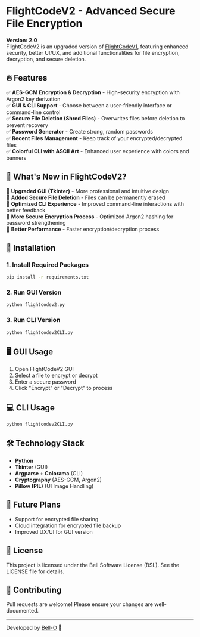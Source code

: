 # FlightCodeV2 - Advanced Secure File Encryption

**Version: 2.0**  
FlightCodeV2 is an upgraded version of [FlightCodeV1](https://github.com/Bell-O/FlightCode), featuring enhanced security, better UI/UX, and additional functionalities for file encryption, decryption, and secure deletion.

## 🔥 Features
✅ **AES-GCM Encryption & Decryption** - High-security encryption with Argon2 key derivation  
✅ **GUI & CLI Support** - Choose between a user-friendly interface or command-line control  
✅ **Secure File Deletion (Shred Files)** - Overwrites files before deletion to prevent recovery  
✅ **Password Generator** - Create strong, random passwords  
✅ **Recent Files Management** - Keep track of your encrypted/decrypted files  
✅ **Colorful CLI with ASCII Art** - Enhanced user experience with colors and banners  

## 🔄 What's New in FlightCodeV2?
🚀 **Upgraded GUI (Tkinter)** - More professional and intuitive design  
🚀 **Added Secure File Deletion** - Files can be permanently erased  
🚀 **Optimized CLI Experience** - Improved command-line interactions with better feedback  
🚀 **More Secure Encryption Process** - Optimized Argon2 hashing for password strengthening  
🚀 **Better Performance** - Faster encryption/decryption process  

## 🚀 Installation
### **1. Install Required Packages**
```bash
pip install -r requirements.txt
```

### **2. Run GUI Version**
```bash
python flightcodev2.py
```

### **3. Run CLI Version**
```bash
python flightcodev2CLI.py 
```

## 🖥️ GUI Usage
1. Open FlightCodeV2 GUI
2. Select a file to encrypt or decrypt
3. Enter a secure password
4. Click "Encrypt" or "Decrypt" to process

## 💻 CLI Usage
```
python flightcodev2CLI.py 

```


## 🛠️ Technology Stack
- **Python**
- **Tkinter** (GUI)
- **Argparse + Colorama** (CLI)
- **Cryptography** (AES-GCM, Argon2)
- **Pillow (PIL)** (UI Image Handling)

## 🎯 Future Plans
- Support for encrypted file sharing
- Cloud integration for encrypted file backup
- Improved UX/UI for GUI version

## 📜 License
This project is licensed under the Bell Software License (BSL). See the LICENSE file for details.

## 🤝 Contributing
Pull requests are welcome! Please ensure your changes are well-documented.

---
Developed by [Bell-O](https://github.com/Bell-O) 🚀

